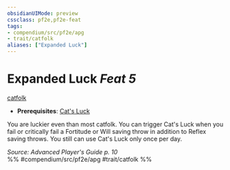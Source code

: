 ```yaml
---
obsidianUIMode: preview
cssclass: pf2e,pf2e-feat
tags:
- compendium/src/pf2e/apg
- trait/catfolk
aliases: ["Expanded Luck"]
---
```

# Expanded Luck  *Feat 5*  
[catfolk](../../Rules/traits/catfolk-b1.md)  

- **Prerequisites**: [Cat's Luck](cats-luck-apg.md)

You are luckier even than most catfolk. You can trigger Cat's Luck when you fail or critically fail a Fortitude or Will saving throw in addition to Reflex saving throws. You still can use Cat's Luck only once per day.

*Source: Advanced Player's Guide p. 10*  
%% #compendium/src/pf2e/apg #trait/catfolk %%